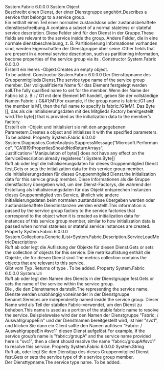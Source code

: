 <Type Name="ServiceGroupMemberDescription" FullName="System.Fabric.Description.ServiceGroupMemberDescription">
  <TypeSignature Language="C#" Value="public sealed class ServiceGroupMemberDescription" />
  <TypeSignature Language="ILAsm" Value=".class public auto ansi sealed beforefieldinit ServiceGroupMemberDescription extends System.Object" />
  <TypeSignature Language="DocId" Value="T:System.Fabric.Description.ServiceGroupMemberDescription" />
  <TypeSignature Language="VB.NET" Value="Public NotInheritable Class ServiceGroupMemberDescription" />
  <TypeSignature Language="F#" Value="type ServiceGroupMemberDescription = class" />
  <AssemblyInfo>
    <AssemblyName>System.Fabric</AssemblyName>
    <AssemblyVersion>6.0.0.0</AssemblyVersion>
  </AssemblyInfo>
  <Base>
    <BaseTypeName>System.Object</BaseTypeName>
  </Base>
  <Interfaces />
  <Docs>
    <summary>
      <para><span data-ttu-id="c899c-101">Beschreibt einen Dienst, der einer Dienstgruppe angehört.</span><span class="sxs-lookup"><span data-stu-id="c899c-101">Describes a service that belongs to a service group.</span></span>  </para>
    </summary>
    <remarks>
      <para><span data-ttu-id="c899c-102">Ein <see cref="T:System.Fabric.Description.ServiceGroupMemberDescription" /> enthält einen Teil einer normalen zustandslose oder zustandsbehaftete dienstbeschreibung.</span><span class="sxs-lookup"><span data-stu-id="c899c-102">A <see cref="T:System.Fabric.Description.ServiceGroupMemberDescription" /> contains a subset of a normal stateless or stateful service description.</span></span> <span data-ttu-id="c899c-103">Diese Felder sind für den Dienst in der Gruppe.</span><span class="sxs-lookup"><span data-stu-id="c899c-103">These fields are relevant to the service inside the group.</span></span> <span data-ttu-id="c899c-104">Andere Felder, die in eine normale dienstbeschreibung, z. B. Partitionierung Informationen vorhanden sind, werden Eigenschaften der Dienstgruppe über seine <see cref="T:System.Fabric.Description.ServiceGroupDescription" />.</span><span class="sxs-lookup"><span data-stu-id="c899c-104">Other fields that are present in a normal service description, such as partitioning information, become properties of the service group via its <see cref="T:System.Fabric.Description.ServiceGroupDescription" />.</span></span></para>
    </remarks>
  </Docs>
  <Members>
    <Member MemberName=".ctor">
      <MemberSignature Language="C#" Value="public ServiceGroupMemberDescription ();" />
      <MemberSignature Language="ILAsm" Value=".method public hidebysig specialname rtspecialname instance void .ctor() cil managed" />
      <MemberSignature Language="DocId" Value="M:System.Fabric.Description.ServiceGroupMemberDescription.#ctor" />
      <MemberSignature Language="VB.NET" Value="Public Sub New ()" />
      <MemberType>Constructor</MemberType>
      <AssemblyInfo>
        <AssemblyName>System.Fabric</AssemblyName>
        <AssemblyVersion>6.0.0.0</AssemblyVersion>
      </AssemblyInfo>
      <Parameters />
      <Docs>
        <summary>
          <para><span data-ttu-id="c899c-105">Erstellt ein leeres <see cref="T:System.Fabric.Description.ServiceGroupMemberDescription" />-Objekt.</span><span class="sxs-lookup"><span data-stu-id="c899c-105">Creates an empty <see cref="T:System.Fabric.Description.ServiceGroupMemberDescription" /> object.</span></span></para>
        </summary>
        <remarks>To be added.</remarks>
      </Docs>
    </Member>
    <Member MemberName=".ctor">
      <MemberSignature Language="C#" Value="public ServiceGroupMemberDescription (string serviceTypeName, Uri serviceName, byte[] initializationData);" />
      <MemberSignature Language="ILAsm" Value=".method public hidebysig specialname rtspecialname instance void .ctor(string serviceTypeName, class System.Uri serviceName, unsigned int8[] initializationData) cil managed" />
      <MemberSignature Language="DocId" Value="M:System.Fabric.Description.ServiceGroupMemberDescription.#ctor(System.String,System.Uri,System.Byte[])" />
      <MemberSignature Language="VB.NET" Value="Public Sub New (serviceTypeName As String, serviceName As Uri, initializationData As Byte())" />
      <MemberSignature Language="F#" Value="new System.Fabric.Description.ServiceGroupMemberDescription : string * Uri * byte[] -&gt; System.Fabric.Description.ServiceGroupMemberDescription" Usage="new System.Fabric.Description.ServiceGroupMemberDescription (serviceTypeName, serviceName, initializationData)" />
      <MemberType>Constructor</MemberType>
      <AssemblyInfo>
        <AssemblyName>System.Fabric</AssemblyName>
        <AssemblyVersion>6.0.0.0</AssemblyVersion>
      </AssemblyInfo>
      <Parameters>
        <Parameter Name="serviceTypeName" Type="System.String" />
        <Parameter Name="serviceName" Type="System.Uri" />
        <Parameter Name="initializationData" Type="System.Byte[]" />
      </Parameters>
      <Docs>
        <param name="serviceTypeName">
          <para><span data-ttu-id="c899c-106">Der Diensttypname des Gruppenmitglieds Dienst.</span><span class="sxs-lookup"><span data-stu-id="c899c-106">The service type name of the service group member.</span></span></para>
        </param>
        <param name="serviceName">
          <para><span data-ttu-id="c899c-107">Der vollqualifizierte Name für das Element festgelegt werden soll.</span><span class="sxs-lookup"><span data-stu-id="c899c-107">The fully qualified name to set for the member.</span></span> <span data-ttu-id="c899c-108">Wenn der Name der Fabric ist z. B.: / G1 mit dem Element M1 handelt, geben Sie der vollständige Namen Fabric: / G&amp;#1;M1.</span><span class="sxs-lookup"><span data-stu-id="c899c-108">For example, if the group name is fabric:/G1 and the member is M1, then the full name to specify is fabric:/G1#M1.</span></span></para>
        </param>
        <param name="initializationData">
          <para><span data-ttu-id="c899c-109">Das Byte [], das als die Initialisierungsdaten mit des Mitglieds Factory bereitgestellt wird.</span><span class="sxs-lookup"><span data-stu-id="c899c-109">The byte[] that is provided as the initialization data to the member’s factory.</span></span></para>
        </param>
        <summary>
          <para><span data-ttu-id="c899c-110">Erstellt ein <see cref="T:System.Fabric.Description.ServiceGroupMemberDescription" /> -Objekt und initialisiert sie mit den angegebenen Parametern.</span><span class="sxs-lookup"><span data-stu-id="c899c-110">Creates a <see cref="T:System.Fabric.Description.ServiceGroupMemberDescription" /> object and initializes it with the specified parameters.</span></span></para>
        </summary>
        <remarks>To be added.</remarks>
      </Docs>
    </Member>
    <Member MemberName="InitializationData">
      <MemberSignature Language="C#" Value="public byte[] InitializationData { get; set; }" />
      <MemberSignature Language="ILAsm" Value=".property instance unsigned int8[] InitializationData" />
      <MemberSignature Language="DocId" Value="P:System.Fabric.Description.ServiceGroupMemberDescription.InitializationData" />
      <MemberSignature Language="VB.NET" Value="Public Property InitializationData As Byte()" />
      <MemberSignature Language="F#" Value="member this.InitializationData : byte[] with get, set" Usage="System.Fabric.Description.ServiceGroupMemberDescription.InitializationData" />
      <MemberType>Property</MemberType>
      <AssemblyInfo>
        <AssemblyName>System.Fabric</AssemblyName>
        <AssemblyVersion>6.0.0.0</AssemblyVersion>
      </AssemblyInfo>
      <Attributes>
        <Attribute>
          <AttributeName>System.Diagnostics.CodeAnalysis.SuppressMessage("Microsoft.Performance", "CA1819:PropertiesShouldNotReturnArrays", Justification="Manipulation of byte[] does not have any effect on the ServiceDescription already registered")</AttributeName>
        </Attribute>
      </Attributes>
      <ReturnValue>
        <ReturnType>System.Byte[]</ReturnType>
      </ReturnValue>
      <Docs>
        <summary>
          <para><span data-ttu-id="c899c-111">Ruft ab oder legt die Initialisierungsdaten für dieses Gruppenmitglied Dienst fest.</span><span class="sxs-lookup"><span data-stu-id="c899c-111">Gets or sets the initialization data for this service group member.</span></span></para>
        </summary>
        <value>
          <para><span data-ttu-id="c899c-112">die Initialisierungsdaten für dieses Gruppenmitglied Dienst.</span><span class="sxs-lookup"><span data-stu-id="c899c-112">the initialization data for this service group member.</span></span></para>
        </value>
        <remarks>
          <para><span data-ttu-id="c899c-113">Diese Informationen als die Gruppe dienstfactory übergeben wird, um den Dienst-Factorys, die während der Erstellung als Initialisierungsdaten für das Objekt entsprechen Instanzen dieses Gruppenmitglied von Service, ähnlich wie andere Initialisierungsdaten beim normalen zustandslose übergeben werden oder zustandsbehaftete Dienstinstanzen werden erstellt.</span><span class="sxs-lookup"><span data-stu-id="c899c-113">This information is passed by the service group factory to the service factories that correspond to the object when it is created as initialization data for instances of this service group member, similar to how initialization data is passed when normal stateless or stateful service instances are created.</span></span></para>
        </remarks>
        <altmember cref="M:System.Fabric.IStatelessServiceFactory.CreateInstance(System.String,System.Uri,System.Byte[],System.Guid,System.Int64)" />
        <altmember cref="M:System.Fabric.IStatefulServiceFactory.CreateReplica(System.String,System.Uri,System.Byte[],System.Guid,System.Int64)" />
        <altmember cref="P:System.Fabric.Description.ServiceDescription.InitializationData" />
      </Docs>
    </Member>
    <Member MemberName="Metrics">
      <MemberSignature Language="C#" Value="public System.Collections.Generic.IList&lt;System.Fabric.Description.ServiceLoadMetricDescription&gt; Metrics { get; }" />
      <MemberSignature Language="ILAsm" Value=".property instance class System.Collections.Generic.IList`1&lt;class System.Fabric.Description.ServiceLoadMetricDescription&gt; Metrics" />
      <MemberSignature Language="DocId" Value="P:System.Fabric.Description.ServiceGroupMemberDescription.Metrics" />
      <MemberSignature Language="VB.NET" Value="Public ReadOnly Property Metrics As IList(Of ServiceLoadMetricDescription)" />
      <MemberSignature Language="F#" Value="member this.Metrics : System.Collections.Generic.IList&lt;System.Fabric.Description.ServiceLoadMetricDescription&gt;" Usage="System.Fabric.Description.ServiceGroupMemberDescription.Metrics" />
      <MemberType>Property</MemberType>
      <AssemblyInfo>
        <AssemblyName>System.Fabric</AssemblyName>
        <AssemblyVersion>6.0.0.0</AssemblyVersion>
      </AssemblyInfo>
      <ReturnValue>
        <ReturnType>System.Collections.Generic.IList&lt;System.Fabric.Description.ServiceLoadMetricDescription&gt;</ReturnType>
      </ReturnValue>
      <Docs>
        <summary>
          <para><span data-ttu-id="c899c-114">Ruft ab oder legt die Auflistung der <see cref="T:System.Fabric.Description.ServiceLoadMetricDescription" /> Objekte für diesen Dienst.</span><span class="sxs-lookup"><span data-stu-id="c899c-114">Gets or sets the collection of <see cref="T:System.Fabric.Description.ServiceLoadMetricDescription" /> objects for this service.</span></span> <span data-ttu-id="c899c-115">Die metrikauflistung enthält die <see cref="T:System.Fabric.Description.ServiceLoadMetricDescription" /> Objekte, die für diesen Dienst sind.</span><span class="sxs-lookup"><span data-stu-id="c899c-115">The metrics collection contains the <see cref="T:System.Fabric.Description.ServiceLoadMetricDescription" /> objects that are relevant to this service.</span></span></para>
        </summary>
        <value>
          <para><span data-ttu-id="c899c-116">Gibt <see cref="T:System.Collections.Generic.IList`1" /> vom Typ <see cref="T:System.Fabric.Description.ServiceLoadMetricDescription" />.</span><span class="sxs-lookup"><span data-stu-id="c899c-116">Returns <see cref="T:System.Collections.Generic.IList`1" /> of type <see cref="T:System.Fabric.Description.ServiceLoadMetricDescription" />.</span></span></para>
        </value>
        <remarks>To be added.</remarks>
      </Docs>
    </Member>
    <Member MemberName="ServiceName">
      <MemberSignature Language="C#" Value="public Uri ServiceName { get; set; }" />
      <MemberSignature Language="ILAsm" Value=".property instance class System.Uri ServiceName" />
      <MemberSignature Language="DocId" Value="P:System.Fabric.Description.ServiceGroupMemberDescription.ServiceName" />
      <MemberSignature Language="VB.NET" Value="Public Property ServiceName As Uri" />
      <MemberSignature Language="F#" Value="member this.ServiceName : Uri with get, set" Usage="System.Fabric.Description.ServiceGroupMemberDescription.ServiceName" />
      <MemberType>Property</MemberType>
      <AssemblyInfo>
        <AssemblyName>System.Fabric</AssemblyName>
        <AssemblyVersion>6.0.0.0</AssemblyVersion>
      </AssemblyInfo>
      <ReturnValue>
        <ReturnType>System.Uri</ReturnType>
      </ReturnValue>
      <Docs>
        <summary>
          <para><span data-ttu-id="c899c-117">Ruft ab oder legt den Namen des Diensts in der Dienstgruppe fest.</span><span class="sxs-lookup"><span data-stu-id="c899c-117">Gets or sets the name of the service within the service group.</span></span></para>
        </summary>
        <value>
          <para><span data-ttu-id="c899c-118">Die <see cref="T:System.Uri" /> , die den Dienstnamen darstellt.</span><span class="sxs-lookup"><span data-stu-id="c899c-118">The <see cref="T:System.Uri" /> representing the service name.</span></span></para>
        </value>
        <remarks>
          <para><span data-ttu-id="c899c-119">Dienste werden unabhängig voneinander in der Dienstgruppe benannt.</span><span class="sxs-lookup"><span data-stu-id="c899c-119">Services are independently named inside the service group.</span></span> <span data-ttu-id="c899c-120">Dieser Name wird als Teil der stabilen Fabric-verwendet, um den Dienst zu beheben.</span><span class="sxs-lookup"><span data-stu-id="c899c-120">This name is used as a portion of the stable fabric name to resolve the service.</span></span> <span data-ttu-id="c899c-121">Beispielsweise wird der den Namen der Dienstgruppe "Fabric: / AuswahlgruppeEin" und der Dienstnamen bereitgestellt wird, ist hier "svc1", und klicken Sie dann ein Client sollte den Namen auflösen "Fabric: / AuswahlgruppeEin #svc1" diesen Dienst aufgelöst.</span><span class="sxs-lookup"><span data-stu-id="c899c-121">For example, if the service group’s name is "fabric:/groupA" and the service name provided here is "svc1", then a client should resolve the name “fabric:/groupA#svc1” to resolve this service.</span></span></para>
        </remarks>
        <altmember cref="T:System.Fabric.Description.ServiceDescription" />
      </Docs>
    </Member>
    <Member MemberName="ServiceTypeName">
      <MemberSignature Language="C#" Value="public string ServiceTypeName { get; set; }" />
      <MemberSignature Language="ILAsm" Value=".property instance string ServiceTypeName" />
      <MemberSignature Language="DocId" Value="P:System.Fabric.Description.ServiceGroupMemberDescription.ServiceTypeName" />
      <MemberSignature Language="VB.NET" Value="Public Property ServiceTypeName As String" />
      <MemberSignature Language="F#" Value="member this.ServiceTypeName : string with get, set" Usage="System.Fabric.Description.ServiceGroupMemberDescription.ServiceTypeName" />
      <MemberType>Property</MemberType>
      <AssemblyInfo>
        <AssemblyName>System.Fabric</AssemblyName>
        <AssemblyVersion>6.0.0.0</AssemblyVersion>
      </AssemblyInfo>
      <ReturnValue>
        <ReturnType>System.String</ReturnType>
      </ReturnValue>
      <Docs>
        <summary>
          <para><span data-ttu-id="c899c-122">Ruft ab, oder legt Sie den Diensttyp des dieses Gruppenmitglied Dienst fest.</span><span class="sxs-lookup"><span data-stu-id="c899c-122">Gets or sets the service type of this service group member.</span></span></para>
        </summary>
        <value>
          <para><span data-ttu-id="c899c-123">Der Diensttypname.</span><span class="sxs-lookup"><span data-stu-id="c899c-123">The service type name.</span></span></para>
        </value>
        <remarks>To be added.</remarks>
      </Docs>
    </Member>
  </Members>
</Type>